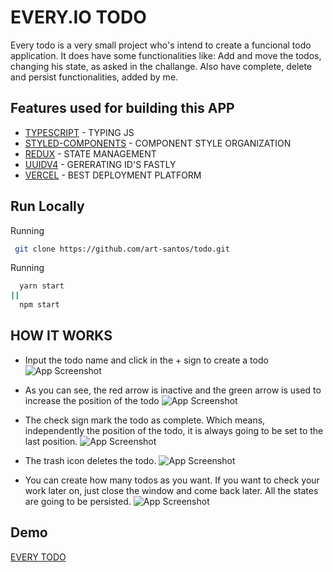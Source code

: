 # EVERY.IO TODO

Every todo is a very small project who's intend to create a funcional todo application.
It does have some functionalities like: Add and move the todos, changing his state, as asked in the challange.
Also have complete, delete and persist functionalities, added by me.

## Features used for building this APP

- [TYPESCRIPT](https://www.typescriptlang.org/) - TYPING JS
- [STYLED-COMPONENTS](https://styled-components.com/) - COMPONENT STYLE ORGANIZATION
- [REDUX](https://redux.js.org/) - STATE MANAGEMENT
- [UUIDV4](hhttps://www.npmjs.com/package/uuidv4) - GERERATING ID'S FASTLY
- [VERCEL](https://vercel.com/) - BEST DEPLOYMENT PLATFORM

## Run Locally

Running

```bash
 git clone https://github.com/art-santos/todo.git
```

Running

```bash
  yarn start
||
  npm start
```

## HOW IT WORKS

- Input the todo name and click in the + sign to create a todo
  ![App Screenshot](https://todo.arthursantos.codes/1.png)

- As you can see, the red arrow is inactive and the green arrow is used to increase the position of the todo
  ![App Screenshot](https://todo.arthursantos.codes/2.png)

- The check sign mark the todo as complete. Which means, independently the position of the todo, it is always going to be set to the last position.
  ![App Screenshot](https://todo.arthursantos.codes/3.png)

- The trash icon deletes the todo.
  ![App Screenshot](https://todo.arthursantos.codes/4.png)

- You can create how many todos as you want. If you want to check your work later on, just close the window and come back later. All the states are going to be persisted.
  ![App Screenshot](https://todo.arthursantos.codes/5.png)

## Demo

[EVERY TODO](https://todo.arthursantos.codes)
